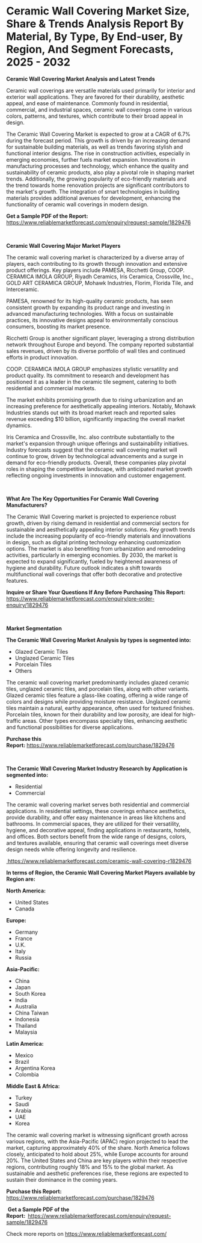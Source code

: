 <p><h1>Ceramic Wall Covering Market Size, Share & Trends Analysis Report By Material, By Type, By End-user, By Region, And Segment Forecasts, 2025 - 2032</h1></p><p><strong>Ceramic Wall Covering Market Analysis and Latest Trends</strong></p>
<p><p>Ceramic wall coverings are versatile materials used primarily for interior and exterior wall applications. They are favored for their durability, aesthetic appeal, and ease of maintenance. Commonly found in residential, commercial, and industrial spaces, ceramic wall coverings come in various colors, patterns, and textures, which contribute to their broad appeal in design.</p><p>The Ceramic Wall Covering Market is expected to grow at a CAGR of 6.7% during the forecast period. This growth is driven by an increasing demand for sustainable building materials, as well as trends favoring stylish and functional interior designs. The rise in construction activities, especially in emerging economies, further fuels market expansion. Innovations in manufacturing processes and technology, which enhance the quality and sustainability of ceramic products, also play a pivotal role in shaping market trends. Additionally, the growing popularity of eco-friendly materials and the trend towards home renovation projects are significant contributors to the market's growth. The integration of smart technologies in building materials provides additional avenues for development, enhancing the functionality of ceramic wall coverings in modern design.</p></p>
<p><strong>Get a Sample PDF of the Report:&nbsp;</strong> <a href="https://www.reliablemarketforecast.com/enquiry/request-sample/1829476?utm_campaign=3120&utm_medium=2&utm_source=Github&utm_content=ia&utm_term=05042025&utm_id=ceramic-wall-covering">https://www.reliablemarketforecast.com/enquiry/request-sample/1829476</a></p>
<p>&nbsp;</p>
<p><strong>Ceramic Wall Covering Major Market Players</strong></p>
<p><p>The ceramic wall covering market is characterized by a diverse array of players, each contributing to its growth through innovation and extensive product offerings. Key players include PAMESA, Ricchetti Group, COOP. CERAMICA IMOLA GROUP, Riyadh Ceramics, Iris Ceramica, Crossville, Inc., GOLD ART CERAMICA GROUP, Mohawk Industries, Florim, Florida Tile, and Interceramic.</p><p>PAMESA, renowned for its high-quality ceramic products, has seen consistent growth by expanding its product range and investing in advanced manufacturing technologies. With a focus on sustainable practices, its innovative designs appeal to environmentally conscious consumers, boosting its market presence.</p><p>Ricchetti Group is another significant player, leveraging a strong distribution network throughout Europe and beyond. The company reported substantial sales revenues, driven by its diverse portfolio of wall tiles and continued efforts in product innovation.</p><p>COOP. CERAMICA IMOLA GROUP emphasizes stylistic versatility and product quality. Its commitment to research and development has positioned it as a leader in the ceramic tile segment, catering to both residential and commercial markets.</p><p>The market exhibits promising growth due to rising urbanization and an increasing preference for aesthetically appealing interiors. Notably, Mohawk Industries stands out with its broad market reach and reported sales revenue exceeding $10 billion, significantly impacting the overall market dynamics. </p><p>Iris Ceramica and Crossville, Inc. also contribute substantially to the market's expansion through unique offerings and sustainability initiatives. Industry forecasts suggest that the ceramic wall covering market will continue to grow, driven by technological advancements and a surge in demand for eco-friendly products. Overall, these companies play pivotal roles in shaping the competitive landscape, with anticipated market growth reflecting ongoing investments in innovation and customer engagement.</p></p>
<p>&nbsp;</p>
<p><strong>What Are The Key Opportunities For Ceramic Wall Covering Manufacturers?</strong></p>
<p><p>The Ceramic Wall Covering market is projected to experience robust growth, driven by rising demand in residential and commercial sectors for sustainable and aesthetically appealing interior solutions. Key growth trends include the increasing popularity of eco-friendly materials and innovations in design, such as digital printing technology enhancing customization options. The market is also benefiting from urbanization and remodeling activities, particularly in emerging economies. By 2030, the market is expected to expand significantly, fueled by heightened awareness of hygiene and durability. Future outlook indicates a shift towards multifunctional wall coverings that offer both decorative and protective features.</p></p>
<p><strong>Inquire or Share Your Questions If Any Before Purchasing This Report:</strong> <a href="https://www.reliablemarketforecast.com/enquiry/pre-order-enquiry/1829476?utm_campaign=3120&utm_medium=2&utm_source=Github&utm_content=ia&utm_term=05042025&utm_id=ceramic-wall-covering">https://www.reliablemarketforecast.com/enquiry/pre-order-enquiry/1829476</a></p>
<p>&nbsp;</p>
<p><strong>Market Segmentation</strong></p>
<p><strong>The Ceramic Wall Covering Market Analysis by types is segmented into:</strong></p>
<p><ul><li>Glazed Ceramic Tiles</li><li>Unglazed Ceramic Tiles</li><li>Porcelain Tiles</li><li>Others</li></ul></p>
<p><p>The ceramic wall covering market predominantly includes glazed ceramic tiles, unglazed ceramic tiles, and porcelain tiles, along with other variants. Glazed ceramic tiles feature a glass-like coating, offering a wide range of colors and designs while providing moisture resistance. Unglazed ceramic tiles maintain a natural, earthy appearance, often used for textured finishes. Porcelain tiles, known for their durability and low porosity, are ideal for high-traffic areas. Other types encompass specialty tiles, enhancing aesthetic and functional possibilities for diverse applications.</p></p>
<p><strong>Purchase this Report:&nbsp;</strong><a href="https://www.reliablemarketforecast.com/purchase/1829476?utm_campaign=3120&utm_medium=2&utm_source=Github&utm_content=ia&utm_term=05042025&utm_id=ceramic-wall-covering">https://www.reliablemarketforecast.com/purchase/1829476</a></p>
<p>&nbsp;</p>
<p><strong>The Ceramic Wall Covering Market Industry Research by Application is segmented into:</strong></p>
<p><ul><li>Residential</li><li>Commercial</li></ul></p>
<p><p>The ceramic wall covering market serves both residential and commercial applications. In residential settings, these coverings enhance aesthetics, provide durability, and offer easy maintenance in areas like kitchens and bathrooms. In commercial spaces, they are utilized for their versatility, hygiene, and decorative appeal, finding applications in restaurants, hotels, and offices. Both sectors benefit from the wide range of designs, colors, and textures available, ensuring that ceramic wall coverings meet diverse design needs while offering longevity and resilience.</p></p>
<p><a href="https://www.reliablemarketforecast.com/ceramic-wall-covering-r1829476?utm_campaign=3120&utm_medium=2&utm_source=Github&utm_content=ia&utm_term=05042025&utm_id=ceramic-wall-covering">&nbsp;https://www.reliablemarketforecast.com/ceramic-wall-covering-r1829476</a></p>
<p><strong>In terms of Region, the Ceramic Wall Covering Market Players available by Region are:</strong></p>
<p>
    <p> <strong> North America: </strong>
        <ul>
            <li>United States</li>
            <li>Canada</li>
        </ul>
        </p> 
    <p> <strong> Europe: </strong>
        <ul>
            <li>Germany</li>
            <li>France</li>
            <li>U.K.</li>
            <li>Italy</li>
            <li>Russia</li>
        </ul>
        </p> 
    <p> <strong> Asia-Pacific: </strong>
        <ul>
            <li>China</li>
            <li>Japan</li>
            <li>South Korea</li>
            <li>India</li>
            <li>Australia</li>
            <li>China Taiwan</li>
            <li>Indonesia</li>
            <li>Thailand</li>
            <li>Malaysia</li>
        </ul>
        </p> 
    <p> <strong> Latin America: </strong>
        <ul>
            <li>Mexico</li>
            <li>Brazil</li>
            <li>Argentina Korea</li>
            <li>Colombia</li>
        </ul>
        </p> 
    <p> <strong> Middle East & Africa: </strong>
        <ul>
            <li>Turkey</li>
            <li>Saudi</li>
            <li>Arabia</li>
            <li>UAE</li>
            <li>Korea</li>
        </ul>
    </p>
    </p>
<p><p>The ceramic wall covering market is witnessing significant growth across various regions, with the Asia-Pacific (APAC) region projected to lead the market, capturing approximately 40% of the share. North America follows closely, anticipated to hold about 25%, while Europe accounts for around 20%. The United States and China are key players within their respective regions, contributing roughly 18% and 15% to the global market. As sustainable and aesthetic preferences rise, these regions are expected to sustain their dominance in the coming years.</p></p>
<p><strong>Purchase this Report: </strong><a href="https://www.reliablemarketforecast.com/purchase/1829476?utm_campaign=3120&utm_medium=2&utm_source=Github&utm_content=ia&utm_term=05042025&utm_id=ceramic-wall-covering">https://www.reliablemarketforecast.com/purchase/1829476</a></p>
<p>&nbsp;<strong>Get a Sample PDF of the Report:&nbsp;&nbsp;</strong><a href="https://www.reliablemarketforecast.com/enquiry/request-sample/1829476?utm_campaign=3120&utm_medium=2&utm_source=Github&utm_content=ia&utm_term=05042025&utm_id=ceramic-wall-covering">https://www.reliablemarketforecast.com/enquiry/request-sample/1829476</a></p>
<p><strong></strong></p>
<p>Check more reports on <a href="https://www.reliablemarketforecast.com/?utm_campaign=3120&utm_medium=2&utm_source=Github&utm_content=ia&utm_term=05042025&utm_id=ceramic-wall-covering">https://www.reliablemarketforecast.com/</a></p>